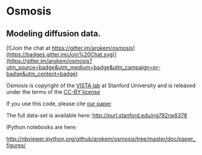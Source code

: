 # Osmosis
## Modeling diffusion data. 

[![Join the chat at https://gitter.im/arokem/osmosis](https://badges.gitter.im/Join%20Chat.svg)](https://gitter.im/arokem/osmosis?utm_source=badge&utm_medium=badge&utm_campaign=pr-badge&utm_content=badge)

Osmosis is copyright of the [VISTA lab](http://white.stanford.edu/) at Stanford
University and is released under the terms of the [CC-BY license](http://creativecommons.org/licenses/by-sa/3.0/)

If you use this code, please cite [our paper](http://journals.plos.org/plosone/article?id=10.1371/journal.pone.0123272)

The full data-set is available here: http://purl.stanford.edu/ng782rw8378

IPython notebooks are here:

http://nbviewer.ipython.org/github/arokem/osmosis/tree/master/doc/paper_figures/
